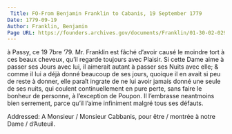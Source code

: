 ```yaml
---
 Title: FO-From Benjamin Franklin to Cabanis, 19 September 1779
Date: 1779-09-19
Author: Franklin, Benjamin
Page URL: https://founders.archives.gov/documents/Franklin/01-30-02-0298
---
```


à Passy, ce 19 7bre ’79.
Mr. Franklin est fâché d’avoir causé le moindre tort à ces beaux cheveux, qu’il regarde toujours avec Plaisir. Si cette Dame aime à passer ses Jours avec lui, il aimerait autant à passer ses Nuits avec elle; & comme il lui a déjà donné beaucoup de ses jours, quoique il en avait si peu de reste à donner, elle paraît ingrate de ne lui avoir jamais donné une seule de ses nuits, qui coulent continuellement en pure perte, sans faire le bonheur de personne, à l’exception de Poupon. Il l’embrasse neantmoins bien serrement, parce qu’il l’aime infiniment malgré tous ses défauts.
 
Addressed: A Monsieur / Monsieur Cabbanis, pour être / montrée à notre Dame / d’Auteuil.

